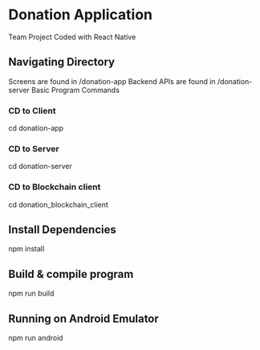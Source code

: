 # Donation Application

Team Project Coded with React Native

## Navigating Directory

Screens are found in /donation-app
Backend APIs are found in /donation-server
Basic Program Commands

### CD to Client

cd donation-app

### CD to Server

cd donation-server

### CD to Blockchain client

cd donation_blockchain_client

## Install Dependencies

npm install

## Build & compile program

npm run build

## Running on Android Emulator

npm run android
